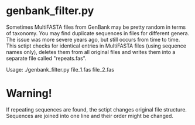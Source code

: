 # genbank_filter.py
Sometimes MultiFASTA files from GenBank may be pretty random in terms of taxonomy. You may find duplicate sequences in files for different genera. The issue was more severe years ago, but still occurs from time to time. This sctipt checks for identical entries in MultiFASTA files (using sequence names only), deletes them from all original files and writes them into a separate file called "repeats.fas".

Usage:
./genbank_filter.py file_1.fas file_2.fas


# Warning!
If repeating sequences are found, the sctipt changes original file structure. Sequences are joined into one line and their order might be changed.
